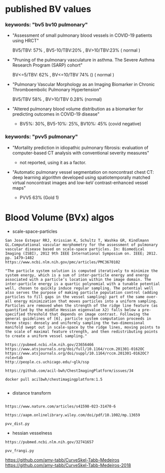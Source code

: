 

# published BV values

### keywords: "bv5 bv10 pulmonary"

+ "Assessment of small pulmonary blood vessels in COVID-19 patients using HRCT"

    BV5/TBV: 57% , BV5-10/TBV:20% , BV>10/TBV:23% ( normal )

+ "Pruning of the pulmonary vasculature in asthma. The Severe Asthma Research Program (SARP) cohort"
 
    BV<=5/TBV: 62% , BV<=10/TBV 74% ()  ( normal )

+ "Pulmonary Vascular Morphology as an Imaging Biomarker in Chronic Thromboembolic Pulmonary Hypertension"

    BV5/TBV 58% , BV>10/TBV 0.28% (normal)

+ "Altered pulmonary blood volume distribution as a biomarker for predicting outcomes in COVID-19 disease"

    + BV5%: 30%, BV5-10%: 25%, BV10%: 45% (covid negative)

### keywords: "pvv5 pulmonary"

+ "Mortality prediction in idiopathic pulmonary fibrosis: evaluation of computer-based CT analysis with conventional severity measures"

    + not reported, using it as a factor.

+ "Automatic pulmonary vessel segmentation on noncontrast chest CT: deep learning algorithm developed using spatiotemporally matched virtual noncontrast images and low-keV contrast-enhanced vessel maps"

    + PVV5 63% (Gold 1)
# Blood Volume (BVx) algos

+ scale-space-particles

```
San Jose Estepar RRJ, Krissian K, Schultz T, Washko GR, Kindlmann GL.Computational vascular morphometry for the assessment of pulmonary vascular disease based on scale-space particles. In: Biomedical Imaging (ISBI), 2012 9th IEEE International Symposium on. IEEE; 2012. pp. 1479–1482
https://www.ncbi.nlm.nih.gov/pmc/articles/PMC3670102

"The particle system solution is computed iteratively to minimize the system energy, which is a sum of inter-particle energy and energy associated with a particle’s location within the image domain. The inter-particle energy is a quartic polynomial with a tunable potential well, chosen to quickly induce regular sampling. The potential well also serves the purpose of making particle population control (adding particles to fill gaps in the vessel sampling) part of the same over-all energy minimization that moves particles into a uniform sampling. Particles are removed when the strength of the ridge line feature (as quantified by the middle Hessian eigenvalue λ2) falls below a pre-specified threshold that depends on image contrast. Following the general guidelines of [6], particle system computation proceeds in three steps: densely and uniformly sampling the two-dimensional manifold swept out in scale-space by the ridge lines, moving points to the scale of maximal feature strength, and then redistributing points to create a uniform vessel sampling."

https://pubmed.ncbi.nlm.nih.gov/23656466
https://www.atsjournals.org/doi/full/10.1164/rccm.201301-0162OC
https://www.atsjournals.org/doi/suppl/10.1164/rccm.201301-0162OC?role=tab
http://people.cs.uchicago.edu/~glk/ssp

https://github.com/acil-bwh/ChestImagingPlatform/issues/34

docker pull acilbwh/chestimagingplatform:1.5


```

+ distance transform

```

https://www.nature.com/articles/s41598-023-31470-6

https://aapm.onlinelibrary.wiley.com/doi/pdf/10.1002/mp.13659

pvv_dist.py

```


+ hessian vesselness 
```
https://pubmed.ncbi.nlm.nih.gov/32741657

pvv_frangi.py

```


https://github.com/amy-tabb/CurveSkel-Tabb-Medeiros
https://github.com/amy-tabb/CurveSkel-Tabb-Medeiros-2018